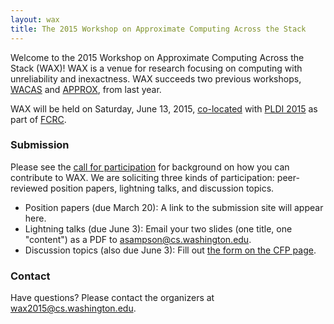 ```yaml
---
layout: wax
title: The 2015 Workshop on Approximate Computing Across the Stack
---
```

Welcome to the 2015 Workshop on Approximate Computing Across the Stack (WAX)! WAX is a venue for research focusing on computing with unreliability and inexactness. WAX succeeds two previous workshops, [WACAS][] and [APPROX][], from last year.

[wacas]: http://sampa.cs.washington.edu/wacas14/
[approx]: http://approx2014.cs.umass.edu

WAX will be held on Saturday, June 13, 2015, [co-located][pldiwks] with [PLDI 2015][] as part of [FCRC][].

[pldiwks]: http://conf.researchr.org/track/pldi2015/pldi2015-workshops
[FCRC]: http://fcrc.acm.org/
[PLDI 2015]: http://conf.researchr.org/home/pldi2015

### Submission

Please see the [call for participation][cfp] for background on how you can contribute to WAX. We are soliciting three kinds of participation: peer-reviewed position papers, lightning talks, and discussion topics.

* Position papers (due March 20): A link to the submission site will appear here.
* Lightning talks (due June 3): Email your two slides (one title, one "content") as a PDF to [asampson@cs.washington.edu](mailto:asampson@cs.washington.edu).
* Discussion topics (also due June 3): Fill out [the form on the CFP page](cfp.html#open-questions).

[cfp]: cfp.html

### Contact

Have questions? Please contact the organizers at
[wax2015@cs.washington.edu][organizers].

[organizers]: mailto:wax2015@cs.washington.edu
